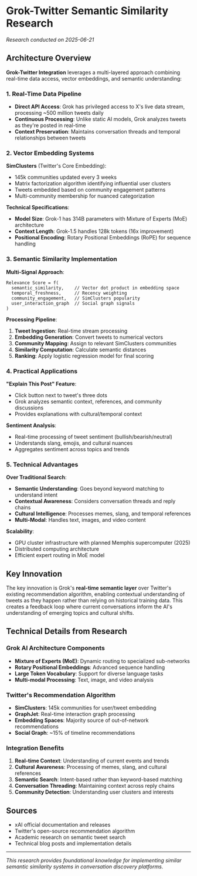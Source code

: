 # Grok-Twitter Semantic Similarity Research

*Research conducted on 2025-06-21*

## Architecture Overview

**Grok-Twitter Integration** leverages a multi-layered approach combining real-time data access, vector embeddings, and semantic understanding:

### 1. Real-Time Data Pipeline
- **Direct API Access**: Grok has privileged access to X's live data stream, processing ~500 million tweets daily
- **Continuous Processing**: Unlike static AI models, Grok analyzes tweets as they're posted in real-time
- **Context Preservation**: Maintains conversation threads and temporal relationships between tweets

### 2. Vector Embedding Systems

**SimClusters** (Twitter's Core Embedding):
- 145k communities updated every 3 weeks
- Matrix factorization algorithm identifying influential user clusters
- Tweets embedded based on community engagement patterns
- Multi-community membership for nuanced categorization

**Technical Specifications**:
- **Model Size**: Grok-1 has 314B parameters with Mixture of Experts (MoE) architecture
- **Context Length**: Grok-1.5 handles 128k tokens (16x improvement)
- **Positional Encoding**: Rotary Positional Embeddings (RoPE) for sequence handling

### 3. Semantic Similarity Implementation

**Multi-Signal Approach**:
```
Relevance Score = f(
  semantic_similarity,    // Vector dot product in embedding space
  temporal_freshness,     // Recency weighting
  community_engagement,   // SimClusters popularity
  user_interaction_graph  // Social graph signals
)
```

**Processing Pipeline**:
1. **Tweet Ingestion**: Real-time stream processing
2. **Embedding Generation**: Convert tweets to numerical vectors
3. **Community Mapping**: Assign to relevant SimClusters communities
4. **Similarity Computation**: Calculate semantic distances
5. **Ranking**: Apply logistic regression model for final scoring

### 4. Practical Applications

**"Explain This Post" Feature**:
- Click button next to tweet's three dots
- Grok analyzes semantic context, references, and community discussions
- Provides explanations with cultural/temporal context

**Sentiment Analysis**:
- Real-time processing of tweet sentiment (bullish/bearish/neutral)
- Understands slang, emojis, and cultural nuances
- Aggregates sentiment across topics and trends

### 5. Technical Advantages

**Over Traditional Search**:
- **Semantic Understanding**: Goes beyond keyword matching to understand intent
- **Contextual Awareness**: Considers conversation threads and reply chains
- **Cultural Intelligence**: Processes memes, slang, and temporal references
- **Multi-Modal**: Handles text, images, and video content

**Scalability**:
- GPU cluster infrastructure with planned Memphis supercomputer (2025)
- Distributed computing architecture
- Efficient expert routing in MoE model

## Key Innovation

The key innovation is Grok's **real-time semantic layer** over Twitter's existing recommendation algorithm, enabling contextual understanding of tweets as they happen rather than relying on historical training data. This creates a feedback loop where current conversations inform the AI's understanding of emerging topics and cultural shifts.

## Technical Details from Research

### Grok AI Architecture Components
- **Mixture of Experts (MoE)**: Dynamic routing to specialized sub-networks
- **Rotary Positional Embeddings**: Advanced sequence handling
- **Large Token Vocabulary**: Support for diverse language tasks
- **Multi-modal Processing**: Text, image, and video analysis

### Twitter's Recommendation Algorithm
- **SimClusters**: 145k communities for user/tweet embedding
- **GraphJet**: Real-time interaction graph processing
- **Embedding Spaces**: Majority source of out-of-network recommendations
- **Social Graph**: ~15% of timeline recommendations

### Integration Benefits
1. **Real-time Context**: Understanding of current events and trends
2. **Cultural Awareness**: Processing of memes, slang, and cultural references
3. **Semantic Search**: Intent-based rather than keyword-based matching
4. **Conversation Threading**: Maintaining context across reply chains
5. **Community Detection**: Understanding user clusters and interests

## Sources
- xAI official documentation and releases
- Twitter's open-source recommendation algorithm
- Academic research on semantic tweet search
- Technical blog posts and implementation details

---

*This research provides foundational knowledge for implementing similar semantic similarity systems in conversation discovery platforms.*